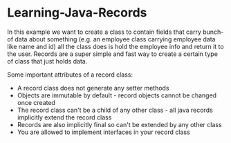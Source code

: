 # Learning-Java-Records

In this example we want to create a class to contain fields that carry bunch-of data about something (e.g. an employee class carrying employee data like name and id) all the class does is hold the employee info and return it to the user. Records are a super simple and fast way to create a certain type of class that just holds data.

Some important attributes of a record class:
* A record class does not generate any setter methods
* Objects are immutable by default - record objects cannot be changed once created
* The record class can't be a child of any other class - all java records implicitly extend the record class
* Records are also implicitly final so can't be extended by any other class
* You are allowed to implement interfaces in your record class
